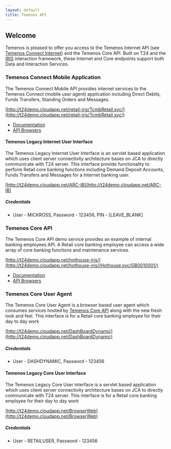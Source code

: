 ```yaml
---
layout: default
title: Temenos API
---
```

## Welcome

Temenos is pleased to offer you access to the Temenos Internet API (see [Temenos Connect Internet](http://www.temenos.com/en/products-and-services/front-end--channels/temenos-connect/temenos-connect-internet/)) and the Temenos Core API.  Built on T24 and the [IRIS](http://www.rimdsl.org) interaction framework, these Internet and Core endpoints support both Data and Interaction Services.

### Temenos Connect Mobile Application 

The Temenos Connect Mobile API provides internet services to the Temenos Connect (mobile user agent) application including Direct Debits, Funds Transfers, Standing Orders and Messages.  

[http://t24demo.cloudapp.net/retail-iris/TcmbRetail.svc/](http://t24demo.cloudapp.net/retail-iris/TcmbRetail.svc/)

* [Documentation](TCMobileAPI)
* [API Browsers](TCMobileAPIBrowsers)


#### Temenos Legacy Internet User Interface

The Temenos Legacy Internet User Interface is an servlet based application which uses client server connectivity architecture bases on JCA to directly communicate with T24 server. This interface provide functionality to perform Retail core banking functions including Demand Deposit Accounts, Funds Transfers and Messages for a Internet banking user.  

[http://t24demo.cloudapp.net/ARC-IB](http://t24demo.cloudapp.net/ARC-IB)

##### Credentials


- User - MICKROSS, Password - 123456, PIN - [LEAVE_BLANK]

### Temenos Core API

The Temenos Core API demo service provides an example of internal banking employees API.  A Retail core banking employee can access a wide array of core banking functions and maintenance services.

[http://t24demo.cloudapp.net/hothouse-iris/](http://t24demo.cloudapp.net/hothouse-iris//Hothouse.svc/GB0010001/)

* [Documentation](CoreAPI)
* [API Browsers](CoreAPIBrowsers)

### Temenos Core User Agent

The Temenos Core User Agent is a browser based user agent which consumes services hosted by [Temenos Core API](CoreAPI) along with the new fresh look and feel. This interface is for a Retail core banking employee for their day to day work

[http://t24demo.cloudapp.net/DashBoardDynamic](http://t24demo.cloudapp.net/DashBoardDynamic)

##### Credentials

- User - DASHDYNAMIC, Password - 123456

#### Temenos Legacy Core User Interface

The Temenos Legacy Core User interface is a servlet based application which uses client server connectivity architecture bases on JCA to directly communicate with T24 server. This interface is for a Retail core banking employee for their day to day work

[http://t24demo.cloudapp.net/BrowserWeb](http://t24demo.cloudapp.net/BrowserWeb)

##### Credentials

- User - RETAILUSER, Password - 123456

